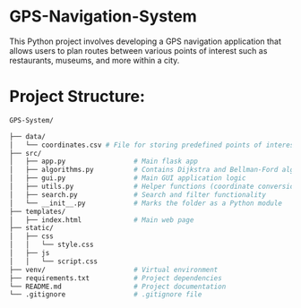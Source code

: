 # GPS-Navigation-System
This Python project involves developing a GPS navigation application that allows users to plan routes between various points of interest such as restaurants, museums, and more within a city.  


# Project Structure:
```bash
GPS-System/

├── data/
│   └── coordinates.csv # File for storing predefined points of interest
├── src/
│   ├── app.py                 # Main flask app
│   ├── algorithms.py          # Contains Dijkstra and Bellman-Ford algorithms
│   ├── gui.py                 # Main GUI application logic
│   ├── utils.py               # Helper functions (coordinate conversions, etc.)
│   ├── search.py              # Search and filter functionality
│   └── __init__.py            # Marks the folder as a Python module
├── templates/
│   ├── index.html             # Main web page
├── static/
│   ├── css    
│   │   └── style.css     
│   ├── js    
│   │   └── script.css   
├── venv/                      # Virtual environment
├── requirements.txt           # Project dependencies
└── README.md                  # Project documentation
└── .gitignore                 # .gitignore file
```